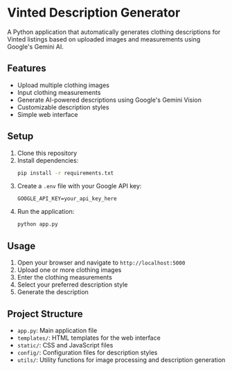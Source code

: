# Vinted Description Generator

A Python application that automatically generates clothing descriptions for Vinted listings based on uploaded images and measurements using Google's Gemini AI.

## Features

- Upload multiple clothing images
- Input clothing measurements
- Generate AI-powered descriptions using Google's Gemini Vision
- Customizable description styles
- Simple web interface

## Setup

1. Clone this repository
2. Install dependencies:
   ```bash
   pip install -r requirements.txt
   ```
3. Create a `.env` file with your Google API key:
   ```
   GOOGLE_API_KEY=your_api_key_here
   ```
4. Run the application:
   ```bash
   python app.py
   ```

## Usage

1. Open your browser and navigate to `http://localhost:5000`
2. Upload one or more clothing images
3. Enter the clothing measurements
4. Select your preferred description style
5. Generate the description

## Project Structure

- `app.py`: Main application file
- `templates/`: HTML templates for the web interface
- `static/`: CSS and JavaScript files
- `config/`: Configuration files for description styles
- `utils/`: Utility functions for image processing and description generation
